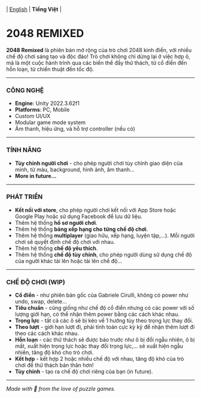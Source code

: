 
| [English](./README.md) | **Tiếng Việt** |

# **2048 REMIXED**

**2048 Remixed** là phiên bản mở rộng của trò chơi 2048 kinh điển, với nhiều chế độ chơi sáng tạo và độc đáo! Trò chơi không chỉ dừng lại ở việc hợp ô, mà là một cuộc hành trình qua các biến thể đầy thử thách, từ cổ điển đến hỗn loạn, từ chiến thuật đến tốc độ.

---

### **CÔNG NGHỆ**
- **Engine**: Unity 2022.3.62f1
- **Platforms**: PC, Mobile
- Custom UI/UX
- Modular game mode system
- Âm thanh, hiệu ứng, và hỗ trợ controller (nếu có)

---

### **TÍNH NĂNG**
- **Tùy chỉnh người chơi** - cho phép người chơi tùy chỉnh giao diện của mình, từ màu, background, hình ảnh, âm thanh...
- **More in future...**

---

### **PHÁT TRIỂN**
- **Kết nối với store**, cho phép người chơi kết nối với App Store hoặc Google Play hoặc sử dụng Facebook để lưu dữ liệu.
- Thêm hệ thống **hồ sơ người chơi**.
- Thêm hệ thống **bảng xếp hạng cho từng chế độ chơi**.
- Thêm hệ thống **multiplayer** (giao hữu, xếp hạng, luyện tập,...). Mỗi người chơi sẽ quyết định chế độ chơi với nhau.
- Thêm hệ thống **chế độ yêu thích**.
- Thêm hệ thống **chế độ tùy chỉnh**, cho phép người dùng sử dụng chế độ của người khác tải lên hoặc tải lên chế độ...

---

### **CHẾ ĐỘ CHƠI (WIP)**

- **Cổ điển** - như phiên bản gốc của Gabriele Cirulli, không có power như undo, swap, delete...
- **Tiêu chuẩn** - cũng giống như chế độ cổ điển nhưng có các power với số lượng giới hạn, có thể nhận thêm power bằng các cách khác nhau.
- **Trọng lực** - tất cả các ô sẽ bị kéo về 1 hướng tùy theo trọng lực thay đổi.
- **Theo lượt** - giới hạn lượt đi, phải tính toán cực kỳ kỹ để nhận thêm lượt đi theo các cách khác nhau.
- **Hỗn loạn** - các thử thách sẽ được báo trước như ô bị đổi ngẫu nhiên, ô bị mất, xuất hiện trọng lực hoặc thay đổi trọng lực,... sẽ xuất hiện ngẫu nhiên, tăng độ khó cho trò chơi.
- **Kết hợp** - kết hợp 2 hoặc nhiều chế độ với nhau, tăng độ khó của trò chơi để thử thách bản thân hơn!
- **Tùy chỉnh** - tạo ra chế độ chơi riêng của bạn (in future).

---
*Made with 💙 from the love of puzzle games.*